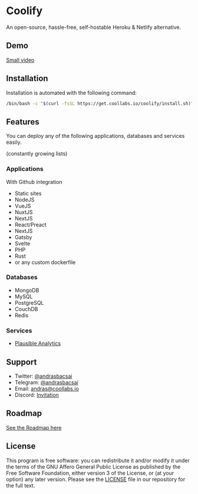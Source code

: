 # Coolify

An open-source, hassle-free, self-hostable Heroku & Netlify alternative.

## Demo

[Small video](https://cdn.coollabs.io/assets/coolify/video/coolify.webm)

## Installation

Installation is automated with the following command:

```bash
/bin/bash -c "$(curl -fsSL https://get.coollabs.io/coolify/install.sh)"
```

## Features

You can deploy any of the following applications, databases and services easily.

(constantly growing lists)

### Applications

With Github integration

- Static sites
- NodeJS
- VueJS
- NuxtJS
- NextJS
- React/Preact
- NextJS
- Gatsby
- Svelte
- PHP
- Rust
- or any custom dockerfile

### Databases

- MongoDB
- MySQL
- PostgreSQL
- CouchDB
- Redis

### Services

- [Plausible Analytics](https://plausible.io)

## Support

- Twitter: [@andrasbacsai](https://twitter.com/andrasbacsai)
- Telegram: [@andrasbacsai](https://t.me/andrasbacsai)
- Email: [andras@coollabs.io](mailto:andras@coollabs.io)
- Discord: [Invitation](https://discord.com/invite/bvS3WhR)

## Roadmap

[See the Roadmap here](https://github.com/coollabsio/coolify/projects/1)

## License

This program is free software: you can redistribute it and/or modify it under the terms of the GNU Affero General Public License as published by the Free Software Foundation, either version 3 of the License, or (at your option) any later version. Please see the [LICENSE](/LICENSE) file in our repository for the full text.
